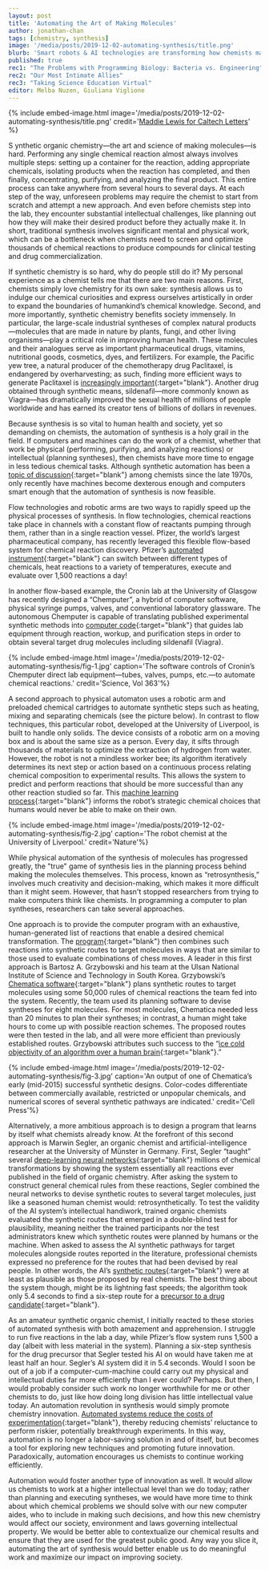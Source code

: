 ```yaml
---
layout: post
title: 'Automating the Art of Making Molecules'
author: jonathan-chan
tags: [chemistry, synthesis]
image: '/media/posts/2019-12-02-automating-synthesis/title.png'
blurb: 'Smart robots & AI technologies are transforming how chemists make molecules'
published: true
rec1: "The Problems with Programming Biology: Bacteria vs. Engineering"
rec2: "Our Most Intimate Allies"
rec3: "Taking Science Education Virtual"
editor: Melba Nuzen, Giuliana Viglione
---
```


<!-- {% include embed-image.html image='/media/posts/2019-12-02-automating-synthesis/title.png' credit='[Maddie Lewis for Caltech Letters](https://madelinejlewis.com/){:target="blank"}'%} -->


{% include embed-image.html image='/media/posts/2019-12-02-automating-synthesis/title.png' credit='<a href="https://madelinejlewis.com/" target="_blank">Maddie Lewis for Caltech Letters</a>' %}

<!-- <span></span>
_<center></center>_
_Cover art by [Maddie Lewis](https://madelinejlewis.com/){:target="blank"}_ -->

<span class="first-letter">S</span> ynthetic organic chemistry—the art and science of making molecules—is hard. Performing any single chemical reaction almost always involves multiple steps: setting up a container for the reaction, adding appropriate chemicals, isolating products when the reaction has completed, and then finally, concentrating, purifying, and analyzing the final product. This entire process can take anywhere from several hours to several days. At each step of the way, unforeseen problems may require the chemist to start from scratch and attempt a new approach. And even before chemists step into the lab, they encounter substantial intellectual challenges, like planning out how they will make their desired product before they actually make it. In short, traditional synthesis involves significant mental and physical work, which can be a bottleneck when chemists need to screen and optimize thousands of chemical reactions to produce compounds for clinical testing and drug commercialization.

If synthetic chemistry is so hard, why do people still do it? My personal experience as a chemist tells me that there are two main reasons. First, chemists simply love chemistry for its own sake: synthesis allows us to indulge our chemical curiosities and express ourselves artistically in order to expand the boundaries of humankind’s chemical knowledge. Second, and more importantly, synthetic chemistry benefits society immensely. In particular, the large-scale industrial syntheses of complex natural products—molecules that are made in nature by plants, fungi, and other living organisms—play a critical role in improving human health. These molecules and their analogues serve as important pharmaceutical drugs, vitamins, nutritional goods, cosmetics, dyes, and fertilizers. For example, the Pacific yew tree, a natural producer of the chemotherapy drug Paclitaxel, is endangered by overharvesting; as such, finding more efficient ways to generate Paclitaxel is [increasingly important](https://doi.org/10.1136/bmj.d7411){:target="blank"}. Another drug obtained through synthetic means, sildenafil—more commonly known as Viagra—has dramatically improved the sexual health of millions of people worldwide and has earned its creator tens of billions of dollars in revenues.

Because synthesis is so vital to human health and society, yet so demanding on chemists, the automation of synthesis is a holy grail in the field. If computers and machines can do the work of a chemist, whether that work be physical (performing, purifying, and analyzing reactions) or intellectual (planning syntheses), then chemists have more time to engage in less tedious chemical tasks. Although synthetic automation has been a [topic of discussion](https://doi.org/doi:10.1021/bk-1977-0061.ch001){:target="blank"} among chemists since the late 1970s, only recently have machines become dexterous enough and computers smart enough that the automation of synthesis is now feasible.

Flow technologies and robotic arms are two ways to rapidly speed up the physical processes of synthesis. In flow technologies, chemical reactions take place in channels with a constant flow of reactants pumping through them, rather than in a single reaction vessel. Pfizer, the world’s largest pharmaceutical company, has recently leveraged this flexible flow-based system for chemical reaction discovery. Pfizer’s [automated instrument](https://doi.org/10.1126/science.aap9112){:target="blank"} can switch between different types of chemicals, heat reactions to a variety of temperatures, execute and evaluate over 1,500 reactions a day!

In another flow-based example, the Cronin lab at the University of Glasgow has recently designed a “Chemputer”, a hybrid of computer software, physical syringe pumps, valves, and conventional laboratory glassware. The autonomous Chemputer is capable of translating published experimental synthetic methods into [computer code](https://doi.org/10.1126/science.aav2211){:target="blank"} that guides lab equipment through reaction, workup, and purification steps in order to obtain several target drug molecules including sildenafil (Viagra).

{% include embed-image.html image='/media/posts/2019-12-02-automating-synthesis/fig-1.jpg' caption='The software controls of Cronin’s Chemputer direct lab equipment—tubes, valves, pumps, etc.—to automate chemical reactions.' credit='Science, Vol 363'%}

A second approach to physical automaton uses a robotic arm and preloaded chemical cartridges to automate synthetic steps such as heating, mixing and separating chemicals (see the picture below). In contrast to flow techniques, this particular robot, developed at the University of Liverpool, is built to handle only solids. The device consists of a robotic arm on a moving box and is about the same size as a person. Every day, it sifts through thousands of materials to optimize the extraction of hydrogen from water. However, the robot is not a mindless worker bee; its algorithm iteratively determines its next step or action based on a continuous process relating chemical composition to experimental results. This allows the system to predict and perform reactions that should be more successful than any other reaction studied so far. This [machine learning process](https://doi.org/10.1038/d41586-019-01246-y){:target="blank"} informs the robot’s strategic chemical choices that humans would never be able to make on their own.

{% include embed-image.html image='/media/posts/2019-12-02-automating-synthesis/fig-2.jpg' caption='The robot chemist at the University of Liverpool.' credit='Nature'%}

While physical automation of the synthesis of molecules has progressed greatly, the "true" game of synthesis lies in the planning process behind making the molecules themselves. This process, known as “retrosynthesis,” involves much creativity and decision-making, which makes it more difficult than it might seem. However, that hasn't stopped researchers from trying to make computers think like chemists. In programming a computer to plan syntheses, researchers can take several approaches.

One approach is to provide the computer program with an exhaustive, human-generated list of reactions that enable a desired chemical transformation. The [program](https://doi.org/10.1038/d41586-018-03774-5){:target="blank"} then combines such reactions into synthetic routes to target molecules in ways that are similar to those used to evaluate combinations of chess moves. A leader in this first approach is Bartosz A. Grzybowski and his team at the Ulsan National Institute of Science and Technology in South Korea. Grzybowski’s [Chematica software](https://doi.org/https://doi.org/10.1016/j.chempr.2018.02.024){:target="blank"} plans synthetic routes to target molecules using some 50,000 rules of chemical reactions the team fed into the system. Recently, the team used its planning software to devise syntheses for eight molecules. For most molecules, Chematica needed less than 20 minutes to plan their syntheses; in contrast, a human might take hours to come up with possible reaction schemes. The proposed routes were then tested in the lab, and all were more efficient than previously established routes. Grzybowski attributes such success to the “[ice cold objectivity of an algorithm over a human brain](https://doi.org/10.1038/s41570-018-0152){:target="blank"}.”

{% include embed-image.html image='/media/posts/2019-12-02-automating-synthesis/fig-3.jpg' caption='An output of one of Chematica’s early (mid-2015) successful synthetic designs. Color-codes differentiate between commercially available, restricted or unpopular chemicals, and numerical scores of several synthetic pathways are indicated.' credit='Cell Press'%}

Alternatively, a more ambitious approach is to design a program that learns by itself what chemists already know. At the forefront of this second approach is Marwin Segler, an organic chemist and artificial-intelligence researcher at the University of Münster in Germany. First, Segler “taught”  several [deep-learning neural networks](https://caltechletters.org/science/machines-in-our-image){:target="blank"} millions of chemical transformations by showing the system essentially all reactions ever published in the field of organic chemistry. After asking the system to construct general chemical rules from these reactions, Segler combined the neural networks to devise synthetic routes to several target molecules, just like a seasoned human chemist would: retrosynthetically. To test the validity of the AI system’s intellectual handiwork, trained organic chemists evaluated the synthetic routes that emerged in a double-blind test for plausibility, meaning neither the trained participants nor the test administrators knew which synthetic routes were planned by humans or the machine. When asked to assess the AI synthetic pathways for target molecules alongside routes reported in the literature, professional chemists expressed no preference for the routes that had been devised by real people. In other words, the AI’s [synthetic routes](https://doi.org/10.1038/d41586-018-03774-5){:target="blank"} were at least as plausible as those proposed by real chemists. The best thing about the system though, might be its lightning fast speeds; the algorithm took only 5.4 seconds to find a six-step route for a [precursor to a drug candidate](https://www.ncbi.nlm.nih.gov/pubmed/29595767){:target="blank"}.

As an amateur synthetic organic chemist, I initially reacted to these stories of automated synthesis with both amazement and apprehension. I struggle to run five reactions in the lab a day, while Pfizer’s flow system runs 1,500 a day (albeit with less material in the system). Planning a six-step synthesis for the drug precursor that Segler tested his AI on would have taken me at least half an hour. Segler’s AI system did it in 5.4 seconds. Would I soon be out of a job if a computer-cum-machine could carry out my physical and intellectual duties far more efficiently than I ever could? Perhaps. But then, I would probably consider such work no longer worthwhile for me or other chemists to do, just like how doing long division has little intellectual value today. An automation revolution in synthesis would simply promote chemistry innovation. [Automated systems reduce the costs of experimentation](https://doi.org/10.1021/acsmedchemlett.9b00096){:target="blank"}, thereby reducing chemists’ reluctance to perform riskier, potentially breakthrough experiments. In this way, automation is no longer a labor-saving solution in and of itself, but becomes a tool for exploring new techniques and promoting future innovation. Paradoxically, automation encourages us chemists to continue working efficiently.

Automation would foster another type of innovation as well. It would allow us chemists to work at a higher intellectual level than we do today; rather than planning and executing syntheses, we would have more time to think about which chemical problems we should solve with our new computer aides, who to include in making such decisions, and how this new chemistry would affect our society, environment and laws governing intellectual property. We would be better able to contextualize our chemical results and ensure that they are used for the greatest public good. Any way you slice it, automating the art of synthesis would better enable us to do meaningful work and maximize our impact on improving society.

